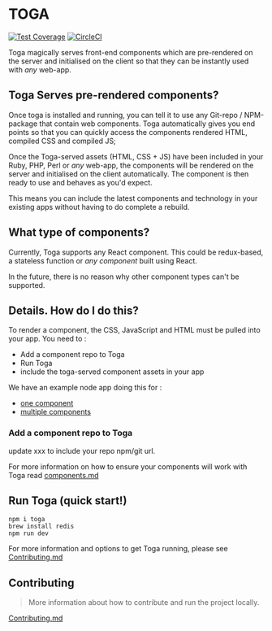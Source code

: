 # TOGA

[![Test Coverage](https://codeclimate.com/repos/56d6f79a4304122460007970/badges/70c559a8e7dbfc647eb1/coverage.svg)](https://codeclimate.com/repos/56d6f79a4304122460007970/coverage)
[![CircleCI](https://circleci.com/gh/notonthehighstreet/toga.svg?style=svg&circle-token=ed76cf8859cf269882e89ae499b99d61d6e4cd6e)](https://circleci.com/gh/notonthehighstreet/toga)

Toga magically serves front-end components which are pre-rendered on the server and initialised on the client so that they can be instantly used with *any* web-app.

## Toga Serves pre-rendered components?

Once toga is installed and running, you can tell it to use any Git-repo / NPM-package that contain web components.
Toga automatically gives you end points so that you can quickly access the components rendered HTML, compiled CSS and compiled JS;

Once the Toga-served assets (HTML, CSS + JS) have been included in your Ruby, PHP, Perl or *any* web-app,
the components will be rendered on the server and initialised on the client automatically.
The component is then ready to use and behaves as you'd expect.

This means you can include the latest components and technology in your existing apps without having to do complete a rebuild.

## What type of components?

Currently, Toga supports any React component.
This could be redux-based, a stateless function or *any component* built using React.

In the future, there is no reason why other component types can't be supported.

## Details. How do I do this?

To render a component, the CSS, JavaScript and HTML must be pulled into your app.
You need to :

  * Add a component repo to Toga
  * Run Toga
  * include the toga-served component assets in your app

We have an example node app doing this for :

 * [one component](example/routes/one-component.js)
 * [multiple components](example/routes/multiple-components.js)

### Add a component repo to Toga

update xxx to include your repo npm/git url.

For more information on how to ensure your components will work with Toga read [components.md](components.md)

## Run Toga (quick start!)

```nodejs
npm i toga
brew install redis
npm run dev
```

For more information and options to get Toga running, please see [Contributing.md](CONTRIBUTING.md)

## Contributing

 > More information about how to contribute and run the project locally.

[Contributing.md](CONTRIBUTING.md)
